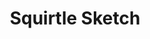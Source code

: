 ---
title: Squirtle Sketch
year: 2019
filename: 2019_squirtle_sketch.png
image: ./images/2019_squirtle_sketch.png
---
